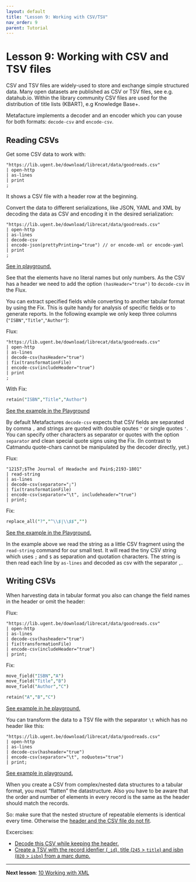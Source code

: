```yaml
---
layout: default
title: "Lesson 9: Working with CSV/TSV"
nav_order: 9
parent: Tutorial
---
```



# Lesson 9: Working with CSV and TSV files

CSV and TSV files are widely-used to store and exchange simple structured data. Many open datasets are published as CSV or TSV files, see e.g. datahub.io. Within the library community CSV files are used for the distribution of title lists (KBART), e.g Knowledge Base+.

Metafacture implements a decoder and an encoder which you can youse for both formats: `decode-csv` and `encode-csv`.

## Reading CSVs

Get some CSV data to work with:

```text
"https://lib.ugent.be/download/librecat/data/goodreads.csv"
| open-http
| as-lines
| print
;
```

It shows a CSV file with a header row at the beginning.

Convert the data to different serializations, like JSON, YAML and XML by decoding the data as CSV and encoding it in the desired serialization:

```
"https://lib.ugent.be/download/librecat/data/goodreads.csv"
| open-http
| as-lines
| decode-csv
| encode-json(prettyPrinting="true") // or encode-xml or encode-yaml
| print
;
```

[See in playground.](https://metafacture.org/playground/?flux=%22https%3A//lib.ugent.be/download/librecat/data/goodreads.csv%22%0A%7C+open-http%0A%7C+as-lines%0A%7C+decode-csv%0A%7C+encode-json%28prettyPrinting%3D%22true%22%29+//+or+encode-xml+or+encode-yaml%0A%7C+print%0A%3B)

See that the elements have no literal names but only numbers.
As the CSV has a header we need to add the option `(hasHeader="true")` to `decode-csv` in the Flux.

You can extract specified fields while converting to another tabular format by using the Fix. This is quite handy for analysis of specific fields or to generate reports. In the following example we only keep three columns (`"ISBN"`,`"Title"`,`"Author"`):

Flux:

```text
"https://lib.ugent.be/download/librecat/data/goodreads.csv"
| open-http
| as-lines
| decode-csv(hasHeader="true")
| fix(transformationFile)
| encode-csv(includeHeader="true")
| print
;
```

With Fix:

```perl
retain("ISBN","Title","Author")
```

[See the example in the Playground](https://metafacture.org/playground/?flux=%22https%3A//lib.ugent.be/download/librecat/data/goodreads.csv%22%0A%7C+open-http%0A%7C+as-lines%0A%7C+decode-csv%28hasHeader%3D%22true%22%29%0A%7C+fix%28transformationFile%29%0A%7C+encode-csv%28includeHeader%3D%22true%22%29%0A%7C+print%0A%3B&transformation=retain%28%22ISBN%22%2C%22Title%22%2C%22Author%22%29)

By default Metafactures `decode-csv` expects that CSV fields are separated by comma `,` and strings are quoted with double qoutes `"` or single quotes `'`. You can specify other characters as separator or quotes with the option `separator` and clean special quote signs using the Fix. (In contrast to Catmandu quote-chars cannot be manipulated by the decoder directly, yet.)

Flux:

```text
"12157;$The Journal of Headache and Pain$;2193-1801"
| read-string
| as-lines
| decode-csv(separator=";")
| fix(transformationFile)
| encode-csv(separator="\t", includeheader="true")
| print;
```

Fix:

```perl
replace_all("?","^\\$|\\$$","")
```

[See the example in the Playground.](https://metafacture.org/playground/?flux=%2212157%3B%24The+Journal+of+Headache+and+Pain%24%3B2193-1801%22%0A%7C+read-string%0A%7C+as-lines%0A%7C+decode-csv%28separator%3D%22%3B%22%29%0A%7C+fix%28transformationFile%29%0A%7C+encode-csv%28separator%3D%22\t%22%2C+includeheader%3D%22true%22%29%0A%7C+print%3B&transformation=replace_all%28%22%3F%22%2C%22%5E\\%24%7C\\%24%24%22%2C%22%22%29)

In the example above we read the string as a little CSV fragment using the `read-string` command for our small test. It will read the tiny CSV string which uses `;` and `$` as separation and quotation characters.
The string is then read each line by `as-lines` and decoded as csv with the separator `,`.

## Writing CSVs

When harvesting data in tabular format you also can change the field names in the header or omit the header:

Flux:

```text
"https://lib.ugent.be/download/librecat/data/goodreads.csv"
| open-http
| as-lines
| decode-csv(hasheader="true")
| fix(transformationFile)
| encode-csv(includeHeader="true")
| print;
```

Fix:

```perl
move_field("ISBN","A")
move_field("Title","B")
move_field("Author","C")

retain("A","B","C")
```

[See example in he playground.](https://metafacture.org/playground/?flux=%22https%3A//lib.ugent.be/download/librecat/data/goodreads.csv%22%0A%7C+open-http%0A%7C+as-lines%0A%7C+decode-csv%28hasheader%3D%22true%22%29%0A%7C+fix%28transformationFile%29%0A%7C+encode-csv%28includeHeader%3D%22true%22%29%0A%7C+print%3B&transformation=move_field%28%22ISBN%22%2C%22A%22%29%0Amove_field%28%22Title%22%2C%22B%22%29%0Amove_field%28%22Author%22%2C%22C%22%29%0A%0Aretain%28%22A%22%2C%22B%22%2C%22C%22%29)

You can transform the data to a TSV file with the separator `\t` which has no header like this:

```text
"https://lib.ugent.be/download/librecat/data/goodreads.csv"
| open-http
| as-lines
| decode-csv(hasheader="true")
| encode-csv(separator="\t", noQuotes="true")
| print;
```

[See example in playground.](https://metafacture.org/playground/?flux=%22https%3A//lib.ugent.be/download/librecat/data/goodreads.csv%22%0A%7C+open-http%0A%7C+as-lines%0A%7C+decode-csv%28hasheader%3D%22true%22%29%0A%7C+fix%28transformationFile%29%0A%7C+encode-csv%28separator%3D%22\t%22%2C+noQuotes%3D%22true%22%29%0A%7C+print%3B&transformation=retain%28%22ISBN%22%2C%22Title%22%2C%22Author%22%29)

When you create a CSV from complex/nested data structures to a tabular format, you must “flatten” the datastructure. Also you have to be aware that the order and number of elements in every record is the same as the header should match the records.

So: make sure that the nested structure of repeatable elements is identical every time. Otherwise the [header and the CSV file do not fit](https://metafacture.org/playground/?flux=%22https%3A//lobid.org/organisations/search%3Fq%3Dk%25C3%25B6ln%26size%3D10%22%0A%7C+open-http%28accept%3D%22application/json%22%29%0A%7C+as-records%0A%7C+decode-json%28recordpath%3D%22member%22%29%0A%7C+flatten%0A%7C+encode-csv%28includeheader%3D%22true%22%29%0A%7C+print%3B).

Excercises:

- [Decode this CSV while keeping the header.](https://metafacture.org/playground/?flux=inputFile%0A%7C+open-file%0A...%0A...%0A%7C+encode-yaml%0A%7C+print%0A%3B&data=%22id%22%2C%22name%22%2C%22creator%22%0A%221%22%2C%22Book+1%22%2C%22Maxi+Muster%22%0A%222%22%2C%22Book+2%22%2C%22Sandy+Sample%22)
- [Create a TSV with the record idenfier (`_id`), title (`245` > `title`) and isbn (`020` > `isbn`) from a marc dump.](https://metafacture.org/playground/?flux=%22https%3A//raw.githubusercontent.com/metafacture/metafacture-core/master/metafacture-runner/src/main/dist/examples/read/marc21/10.marc21%22%0A%7C+open-http%0A%7C+as-lines%0A%7C+decode-marc21%0A%7C+fix%28transformationFile%29%0A%7C+flatten%0A%7C+encode-csv%28includeHeader%3D%22TRUE%22%2C+separator%3D%22\t%22%2C+noQuotes%3D%22false%22%29%0A%7C+print%0A%3B&transformation=)

---------------

**Next lesson**: [10 Working with XML](./10_Working_with_XML.html)
